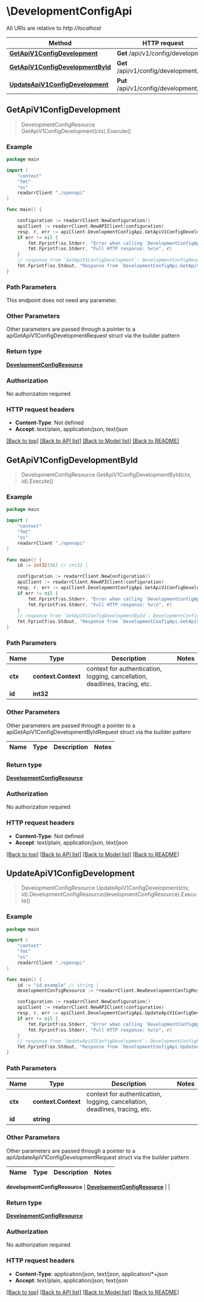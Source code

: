 # \DevelopmentConfigApi

All URIs are relative to *http://localhost*

Method | HTTP request | Description
------------- | ------------- | -------------
[**GetApiV1ConfigDevelopment**](DevelopmentConfigApi.md#GetApiV1ConfigDevelopment) | **Get** /api/v1/config/development | 
[**GetApiV1ConfigDevelopmentById**](DevelopmentConfigApi.md#GetApiV1ConfigDevelopmentById) | **Get** /api/v1/config/development/{id} | 
[**UpdateApiV1ConfigDevelopment**](DevelopmentConfigApi.md#UpdateApiV1ConfigDevelopment) | **Put** /api/v1/config/development/{id} | 



## GetApiV1ConfigDevelopment

> DevelopmentConfigResource GetApiV1ConfigDevelopment(ctx).Execute()



### Example

```go
package main

import (
    "context"
    "fmt"
    "os"
    readarrClient "./openapi"
)

func main() {

    configuration := readarrClient.NewConfiguration()
    apiClient := readarrClient.NewAPIClient(configuration)
    resp, r, err := apiClient.DevelopmentConfigApi.GetApiV1ConfigDevelopment(context.Background()).Execute()
    if err != nil {
        fmt.Fprintf(os.Stderr, "Error when calling `DevelopmentConfigApi.GetApiV1ConfigDevelopment``: %v\n", err)
        fmt.Fprintf(os.Stderr, "Full HTTP response: %v\n", r)
    }
    // response from `GetApiV1ConfigDevelopment`: DevelopmentConfigResource
    fmt.Fprintf(os.Stdout, "Response from `DevelopmentConfigApi.GetApiV1ConfigDevelopment`: %v\n", resp)
}
```

### Path Parameters

This endpoint does not need any parameter.

### Other Parameters

Other parameters are passed through a pointer to a apiGetApiV1ConfigDevelopmentRequest struct via the builder pattern


### Return type

[**DevelopmentConfigResource**](DevelopmentConfigResource.md)

### Authorization

No authorization required

### HTTP request headers

- **Content-Type**: Not defined
- **Accept**: text/plain, application/json, text/json

[[Back to top]](#) [[Back to API list]](../README.md#documentation-for-api-endpoints)
[[Back to Model list]](../README.md#documentation-for-models)
[[Back to README]](../README.md)


## GetApiV1ConfigDevelopmentById

> DevelopmentConfigResource GetApiV1ConfigDevelopmentById(ctx, id).Execute()



### Example

```go
package main

import (
    "context"
    "fmt"
    "os"
    readarrClient "./openapi"
)

func main() {
    id := int32(56) // int32 | 

    configuration := readarrClient.NewConfiguration()
    apiClient := readarrClient.NewAPIClient(configuration)
    resp, r, err := apiClient.DevelopmentConfigApi.GetApiV1ConfigDevelopmentById(context.Background(), id).Execute()
    if err != nil {
        fmt.Fprintf(os.Stderr, "Error when calling `DevelopmentConfigApi.GetApiV1ConfigDevelopmentById``: %v\n", err)
        fmt.Fprintf(os.Stderr, "Full HTTP response: %v\n", r)
    }
    // response from `GetApiV1ConfigDevelopmentById`: DevelopmentConfigResource
    fmt.Fprintf(os.Stdout, "Response from `DevelopmentConfigApi.GetApiV1ConfigDevelopmentById`: %v\n", resp)
}
```

### Path Parameters


Name | Type | Description  | Notes
------------- | ------------- | ------------- | -------------
**ctx** | **context.Context** | context for authentication, logging, cancellation, deadlines, tracing, etc.
**id** | **int32** |  | 

### Other Parameters

Other parameters are passed through a pointer to a apiGetApiV1ConfigDevelopmentByIdRequest struct via the builder pattern


Name | Type | Description  | Notes
------------- | ------------- | ------------- | -------------


### Return type

[**DevelopmentConfigResource**](DevelopmentConfigResource.md)

### Authorization

No authorization required

### HTTP request headers

- **Content-Type**: Not defined
- **Accept**: text/plain, application/json, text/json

[[Back to top]](#) [[Back to API list]](../README.md#documentation-for-api-endpoints)
[[Back to Model list]](../README.md#documentation-for-models)
[[Back to README]](../README.md)


## UpdateApiV1ConfigDevelopment

> DevelopmentConfigResource UpdateApiV1ConfigDevelopment(ctx, id).DevelopmentConfigResource(developmentConfigResource).Execute()



### Example

```go
package main

import (
    "context"
    "fmt"
    "os"
    readarrClient "./openapi"
)

func main() {
    id := "id_example" // string | 
    developmentConfigResource := *readarrClient.NewDevelopmentConfigResource() // DevelopmentConfigResource |  (optional)

    configuration := readarrClient.NewConfiguration()
    apiClient := readarrClient.NewAPIClient(configuration)
    resp, r, err := apiClient.DevelopmentConfigApi.UpdateApiV1ConfigDevelopment(context.Background(), id).DevelopmentConfigResource(developmentConfigResource).Execute()
    if err != nil {
        fmt.Fprintf(os.Stderr, "Error when calling `DevelopmentConfigApi.UpdateApiV1ConfigDevelopment``: %v\n", err)
        fmt.Fprintf(os.Stderr, "Full HTTP response: %v\n", r)
    }
    // response from `UpdateApiV1ConfigDevelopment`: DevelopmentConfigResource
    fmt.Fprintf(os.Stdout, "Response from `DevelopmentConfigApi.UpdateApiV1ConfigDevelopment`: %v\n", resp)
}
```

### Path Parameters


Name | Type | Description  | Notes
------------- | ------------- | ------------- | -------------
**ctx** | **context.Context** | context for authentication, logging, cancellation, deadlines, tracing, etc.
**id** | **string** |  | 

### Other Parameters

Other parameters are passed through a pointer to a apiUpdateApiV1ConfigDevelopmentRequest struct via the builder pattern


Name | Type | Description  | Notes
------------- | ------------- | ------------- | -------------

 **developmentConfigResource** | [**DevelopmentConfigResource**](DevelopmentConfigResource.md) |  | 

### Return type

[**DevelopmentConfigResource**](DevelopmentConfigResource.md)

### Authorization

No authorization required

### HTTP request headers

- **Content-Type**: application/json, text/json, application/*+json
- **Accept**: text/plain, application/json, text/json

[[Back to top]](#) [[Back to API list]](../README.md#documentation-for-api-endpoints)
[[Back to Model list]](../README.md#documentation-for-models)
[[Back to README]](../README.md)

